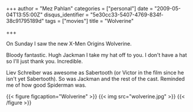 +++
author = "Mez Pahlan"
categories = ["personal"]
date = "2009-05-04T13:55:00Z"
disqus_identifier = "5e30cc33-5407-4769-834f-38c91795189d"
tags = ["movies"]
title = "Wolverine"

+++

On Sunday I saw the new X-Men Origins Wolverine.

<!--more-->

Bloody fantastic. Hugh Jackman I take my hat off to you. I don't have a hat so I'll just thank you. Incredible.

Liev Schreiber was awesome as Sabertooth (or Victor in the film since he isn't yet Sabertooth). So was Jackman and the
rest of the cast. Reminded me of how good Spiderman was.

{{< figure figcaption="Wolverine" >}}
    {{< img src="wolverine.jpg" >}}
{{< /figure >}}
